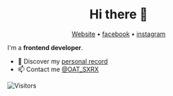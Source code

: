 <h1 align="center">Hi there 👋</h1>

<p align="center">
  <a href="https://sirasak-saengaurai.com/" target="_blank">Website</a> •
  <a href="https://www.facebook.com/oat.135791" target="_blank">facebook</a> •
  <a href="https://www.instagram.com/oat.sxrx" target="_blank">instagram</a>
</p>

I'm a __frontend developer__. 

* 🔖 Discover my [personal record](https://sirasak-saengaurai.com/assets/img/cv_sirasak.pdf)<br/>
* 📫 Contact me [@OAT_SXRX](https://twitter.com/OAT_SXRX)


![Visitors](https://visitor-badge.laobi.icu/badge?page_id=SirasakSS.SirasakSS)

<!--
**SirasakSS/SirasakSS** is a ✨ _special_ ✨ repository because its `README.md` (this file) appears on your GitHub profile.

Here are some ideas to get you started:

- 🔭 I’m currently working on ...
- 🌱 I’m currently learning ...
- 👯 I’m looking to collaborate on ...
- 🤔 I’m looking for help with ...
- 💬 Ask me about ...
- 📫 How to reach me: ...
- 😄 Pronouns: ...
- ⚡ Fun fact: ...
-->
